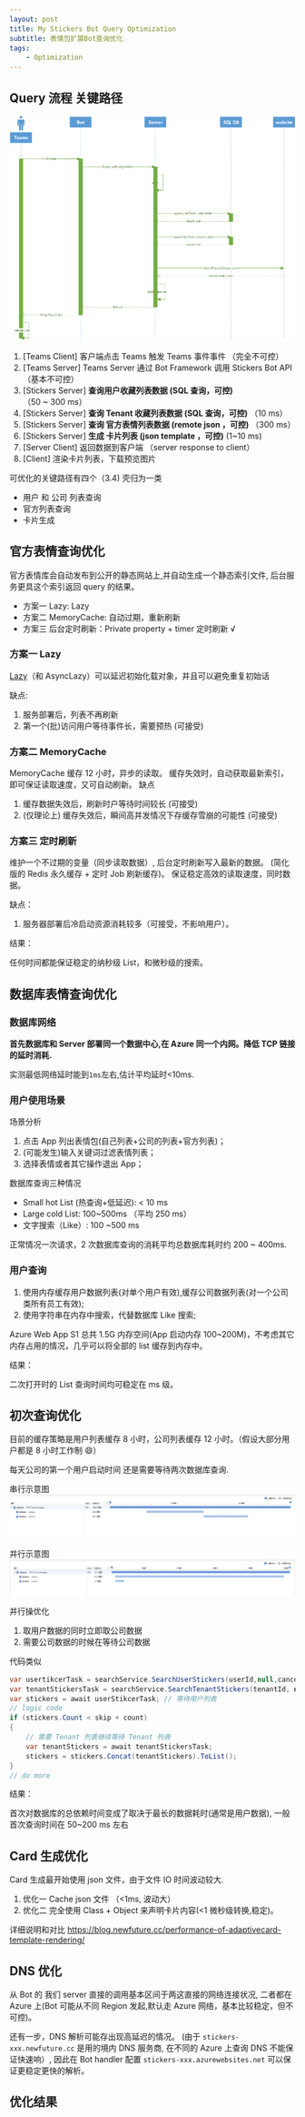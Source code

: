 ```yaml
---
layout: post
title: My Stickers Bot Query Optimization
subtitle: 表情包扩展Bot查询优化
tags:
    - Optimization
---
```


## Query 流程 关键路径

![call flow](/assets/img/my-stickers-bot-query-optimization/stickers-bot-query.png)

1. [Teams Client] 客户端点击 Teams 触发 Teams 事件事件 （完全不可控）
2. [Teams Server] Teams Server 通过 Bot Framework 调用 Stickers Bot API （基本不可控）
3. [Stickers Server] **查询用户收藏列表数据 (SQL 查询，可控)** （50 ~ 300 ms）
4. [Stickers Server] **查询 Tenant 收藏列表数据 (SQL 查询，可控)** （10 ms）
5. [Stickers Server] **查询 官方表情列表数据 (remote json ，可控)** （300 ms）
6. [Stickers Server] **生成 卡片列表 (json template ，可控)** (1~10 ms)
7. [Server Client] 返回数据到客户端 （server response to client）
8. [Client] 渲染卡片列表，下载预览图片

可优化的关键路径有四个（3.4) 壳归为一类

-   用户 和 公司 列表查询
-   官方列表查询
-   卡片生成

## 官方表情查询优化

官方表情库会自动发布到公开的静态网站上,并自动生成一个静态索引文件, 后台服务更具这个索引返回 query 的结果。

-   方案一 Lazy: Lazy
-   方案二 MemoryCache: 自动过期，重新刷新
-   方案三 后台定时刷新：Private property + timer 定时刷新 √

### 方案一 Lazy

[Lazy](https://learn.microsoft.com/en-us/dotnet/api/system.lazy-1?view=net-6.0)（和 AsyncLazy）可以延迟初始化载对象，并且可以避免重复初始话

缺点:

1. 服务部署后，列表不再刷新
2. 第一个(批)访问用户等待事件长，需要预热 (可接受)

### 方案二 MemoryCache

MemoryCache 缓存 12 小时，异步的读取。 缓存失效时，自动获取最新索引，即可保证读取速度，又可自动刷新。
缺点

1. 缓存数据失效后，刷新时户等待时间较长 (可接受)
2. (仅理论上) 缓存失效后，瞬间高并发情况下存缓存雪崩的可能性 (可接受)

### 方案三 定时刷新

维护一个不过期的变量（同步读取数据）, 后台定时刷新写入最新的数据。 (简化版的 Redis 永久缓存 + 定时 Job 刷新缓存)。
保证稳定高效的读取速度，同时数据。

缺点：

1. 服务器部署后冷启动资源消耗较多（可接受，不影响用户）。

结果：

任何时间都能保证稳定的纳秒级 List，和微秒级的搜索。

## 数据库表情查询优化

### 数据库网络

**首先数据库和 Server 部署同一个数据中心,在 Azure 同一个内网。降低 TCP 链接的延时消耗.**

实测最低网络延时能到`1ms`左右,估计平均延时<10ms.

### 用户使用场景

场景分析

1. 点击 App 列出表情包(自己列表+公司的列表+官方列表)；
2. (可能发生)输入关键词过滤表情列表；
3. 选择表情或者其它操作退出 App；

数据库查询三种情况

-   Small hot List (热查询+低延迟): < 10 ms
-   Large cold List: 100~500ms （平均 250 ms）
-   文字搜索（Like）: 100 ~500 ms

正常情况一次请求，2 次数据库查询的消耗平均总数据库耗时约 200 ~ 400ms.

### 用户查询

1. 使用内存缓存用户数据列表(对单个用户有效),缓存公司数据列表(对一个公司类所有员工有效);
2. 使用字符串在内存中搜索，代替数据库 Like 搜索;

Azure Web App S1 总共 1.5G 内存空间(App 启动内存 100~200M)，不考虑其它内存占用的情况，几乎可以将全部的 list 缓存到内存中。

结果：

二次打开时的 List 查询时间均可稳定在 ms 级。

## 初次查询优化

目前的缓存策略是用户列表缓存 8 小时，公司列表缓存 12 小时。（假设大部分用户都是 8 小时工作制 😄）

每天公司的第一个用户启动时间 还是需要等待两次数据库查询.

串行示意图
![serial query](/assets/img/my-stickers-bot-query-optimization/first-serial-query.png)

并行示意图
![parallel query](/assets/img/my-stickers-bot-query-optimization/first-parallel-query.png)

并行操优化

1. 取用户数据的同时立即取公司数据
2. 需要公司数据的时候在等待公司数据

代码类似

```cs
var usertikcerTask = searchService.SearchUserStickers(userId,null,cancellationToken);
var tenantStickersTask = searchService.SearchTenantStickers(tenantId, null, cancellationToken);
var stickers = await userStikcerTask; // 等待用户列表
// logic code
if (stickers.Count < skip + count)
{
    // 需要 Tenant 列表继续等待 Tenant 列表
    var tenantStickers = await tenantStickersTask;
    stickers = stickers.Concat(tenantStickers).ToList();
}
// do more
```

结果：

首次对数据库的总依赖时间变成了取决于最长的数据耗时(通常是用户数据), 一般首次查询时间在 50~200 ms 左右

## Card 生成优化

Card 生成最开始使用 json 文件，由于文件 IO 时间波动较大.

1. 优化一 Cache json 文件 （<1ms, 波动大）
2. 优化二 完全使用 Class + Object 来声明卡片内容(<1 微秒级转换,稳定)。

详细说明和对比 <https://blog.newfuture.cc/performance-of-adaptivecard-template-rendering/>

## DNS 优化

从 Bot 的 我们 server 直接的调用基本区间于两这直接的网络连接状况, 二者都在 Azure 上(Bot 可能从不同 Region 发起,默认走 Azure 网络，基本比较稳定，但不可控)。

还有一步，DNS 解析可能存出现高延迟的情况。
(由于 `stickers-xxx.newfuture.cc` 是用的境内 DNS 服务商, 在不同的 Azure 上查询 DNS 不能保证快速响）,
因此在 Bot handler 配置 `stickers-xxx.azurewebsites.net` 可以保证更稳定更快的解析。

## 优化结果
